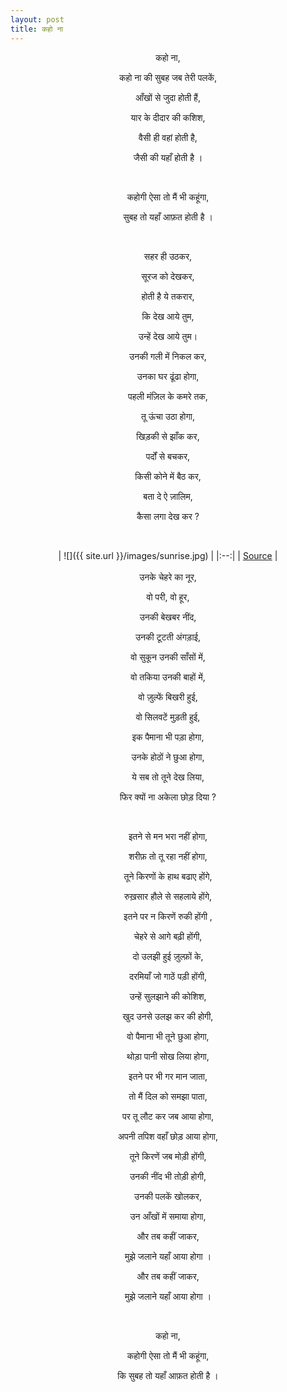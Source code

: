 ```yaml
---
layout: post
title: कहो ना
---
```

<center>
कहो ना,

कहो ना की सुबह जब तेरी पलकें,

आँखों से जुदा होती हैं,

यार के दीदार की कशिश,

वैसी ही वहां होती है,

जैसी की यहाँ होती है ।

&nbsp;

कहोगी ऐसा तो मैं भी कहूंगा,

सुबह तो यहाँ आफ़त होती है ।

&nbsp;

सहर ही उठकर,

सूरज को देखकर,

होती है ये तकरार,

कि देख आये तुम,

उन्हें देख आये तुम।

उनकी गली में निकल कर,

उनका घर ढूंढा होगा,

पहली मंज़िल के कमरे तक,

तू ऊंचा उठा होगा,

खिड़की से झाँक कर,

पर्दों से बचकर,

किसी कोने में बैठ कर,

बता दे ऐ ज़ालिम,

कैसा लगा देख कर ?
</center>

&nbsp;

<center>
| ![]({{ site.url }}/images/sunrise.jpg) |
|:--:|
| <a align="center" href="https://unsplash.com/photos/t0WjbJCs-t8" target="_blank">Source</a> |
</center>
&nbsp;

<center>
उनके चेहरे का नूर,

वो परी, वो हूर,

उनकी बेखबर नींद,

उनकी टूटती अंगड़ाई,

वो सुकून उनकी साँसों में,

वो तकिया उनकी बाहों में,

वो ज़ुल्फें बिखरी हुई,

वो सिलवटें मुड़ती हुई,

इक पैमाना भी पड़ा होगा,

उनके होठों ने छुआ होगा,

ये सब तो तूने देख लिया,

फिर क्यों ना अकेला छोड़ दिया ?

&nbsp;

इतने से मन भरा नहीं होगा,

शरीफ़ तो तू रहा नहीं होगा,

तूने किरणों के हाथ बढाए होंगे,

रुख़सार हौले से सहलाये होंगे,

इतने पर न किरणें रुकी होंगी ,

चेहरे से आगे बढ़ी होंगी,

दो उलझी हुई ज़ुल्फ़ों के,

दरमियाँ जो गाठें पड़ी होंगी,

उन्हें सुलझाने की कोशिश,

खुद उनसे उलझ कर की होगी,

वो पैमाना भी तूने छुआ होगा,

थोड़ा पानी सोख लिया होगा,

इतने पर भी गर मान जाता,

तो मैं दिल को समझा पाता,

पर तू लौट कर जब आया होगा,

अपनी तपिश वहाँ छोड़ आया होगा,

तूने किरणें जब मोड़ी होंगी,

उनकी नींद भी तोड़ी होगी,

उनकी पलकें खोलकर,

उन आँखों में समाया होगा,

और तब कहीं जाकर,

मुझे जलाने यहाँ आया होगा ।

और तब कहीं जाकर,

मुझे जलाने यहाँ आया होगा ।

&nbsp;

कहो ना,

कहोगी ऐसा तो मैं भी कहूंगा,

कि सुबह तो यहाँ आफ़त होती है ।


&nbsp;
</center>
